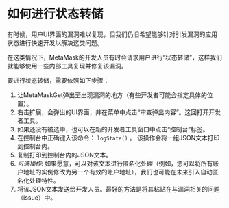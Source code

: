 # 如何进行状态转储

有时候，用户UI界面的漏洞难以复现，但我们仍旧希望能够针对引发漏洞的应用状态进行快速开发以解决这类问题。

在这类情况下，MetaMask的开发人员有时会请求用户进行“状态转储”，这样我们就能够使用一些内部工具复现并修复该漏洞。

要进行状态转储，需要依照如下步骤：

1. 让MetaMaskGet弹出至出现漏洞的地方（有些开发者可能会指定具体的位置）。
2. 右击扩展，会弹出的UI界面，并在菜单中点击“审查弹出内容”。这回打开开发者工具。
3. 如果还没有被选中，也可以在新的开发者工具窗口中点击“控制台”标签。
4. 在控制台中正确键入该命令： `logState()` 。 该操作会将一组JSON文本打印到控制台内。
5. 复制打印到控制台内的JSON文本。
6. *可选操作*: 如果愿意，可以对该文本进行匿名化处理（例如，您可以将所有账户地址的实例修改为另一个有效的账户地址），我们也可能在未来引入自动匿名化处理特性。
7. 将该JSON文本发送给开发人员。最好的方法是将其粘贴在与漏洞相关的问题（issue）中。
